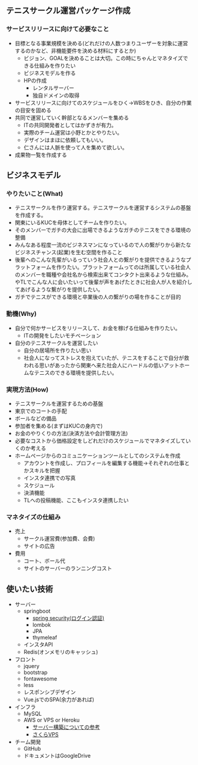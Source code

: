 ## テニスサークル運営パッケージ作成

### サービスリリースに向けて必要なこと
- 目標となる事業規模を決める(どれだけの人数つまりユーザーを対象に運営するのかなど、非機能要件を決める材料にするとか)
  - ビジョン、GOALを決めることは大切。この時にちゃんとマネタイズできる仕組みを作りたい
  - ビジネスモデルを作る
  - HPの作成
    - レンタルサーバー
    - 独自ドメインの取得
- サービスリリースに向けてのスケジュールをひく→WBSをひき、自分の作業の目安を固める
- 共同で運営していく幹部となるメンバーを集める
  - ITの共同開発者としてはかずきが有力。
  - 実際のチーム運営は小野とかとやりたい。
  - デザインはまほに依頼してもいい。
  - 仁さんには人脈を使って人を集めて欲しい。
- 成果物一覧を作成する

## ビジネスモデル

### やりたいこと(What)
- テニスサークルを作り運営する。テニスサークルを運営するシステムの基盤を作成する。
- 関東にいるKUCを母体としてチームを作りたい。
- そのメンバーでガチの大会に出場できるようなガチのテニスをできる環境の整備
- みんなある程度一流のビジネスマンになっているので人の繋がりから新たなビジネスチャンス(起業)を生む空間を作ること
- 後輩へのこんな先輩がいるっていう社会人との繋がりを提供できるようなプラットフォームを作りたい。プラットフォームってのは所属している社会人のメンバーを職種や会社名から検索出来てコンタクト出来るような仕組み。やTLでこんな人に会いたいって後輩が声をあげたときに社会人が人を紹介してあげるような繋がりを提供したい。
- ガチでテニスができる環境と卒業後の人の繋がりの場を作ることが目的

### 動機(Why)
- 自分で何かサービスをリリースして、お金を稼げる仕組みを作りたい。
  - ITの開発をしたいモチベーション
- 自分のテニスサークルを運営したい
  - 自分の居場所を作りたい思い
  - 社会人になってストレスを抱えていたが、テニスをすることで自分が救われる思いがあったから関東へ来た社会人にハードルの低いアットホームなテニスのできる環境を提供したい。

### 実現方法(How)
- テニスサークルを運営するための基盤
 - 東京でのコートの手配
 - ボールなどの備品
 - 参加者を集める(まずはKUCの身内で)
 - お金のやりくりの方法(決済方法や会計管理方法)
 - 必要なコストから価格設定をしどれだけのスケジュールでマネタイズしていくのか考える
- ホームぺージからのコミュニケーションツールとしてのシステムを作成
  - アカウントを作成し、プロフィールを編集する機能→それぞれの仕事とかスキルを把握
  - インスタ連携での写真
  - スケジュール
  - 決済機能
  - TLへの投稿機能、ここもインスタ連携したい

### マネタイズの仕組み
- 売上
  - サークル運営費(参加費、会費)
  - サイトの広告
- 費用
  - コート、ボール代
  - サイトのサーバーのランニングコスト

## 使いたい技術
- サーバー
  - springboot
    - [spring security(ログイン認証)](https://qiita.com/nvtomo1029/items/8827d95327b647a6cf50)
    - lombok
    - JPA
    - thymeleaf
  - インスタAPI
  - Redis(オンメモリのキャッシュ)
- フロント
  - jquery
  - bootstrap
  - fontawesome
  - less
  - レスポンシブデザイン
  - Vue.jsでのSPA(余力があれば)
- インフラ
  - MySQL
  - AWS or VPS or Heroku
    - [サーバー構築についての参考](http://tjnet555.hatenablog.com/entry/2014/12/08/002948)
    - [さくらVPS](https://vps.sakura.ad.jp/specification/)
- チーム開発
  - GitHub
  - ドキュメントはGoogleDrive
